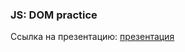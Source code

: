 ### JS: DOM practice

Ссылка на презентацию: [презентация](https://github.com/ait-tr/cohort42.2/blob/main/front_end/lesson_15/JS_DOM_practice.pdf)
